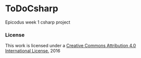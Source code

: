 # ToDoCsharp
Epicodus week 1 csharp project

### License

This work is licensed under a [Creative Commons Attribution 4.0 International License.](http://creativecommons.org/licenses/by/4.0/) 2016
